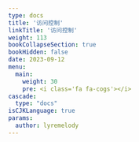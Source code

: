 ```yaml
---
type: docs
title: '访问控制'
linkTitle: '访问控制'
weight: 113
bookCollapseSection: true
bookHidden: false
date: 2023-09-12
menu:
  main:
    weight: 30
    pre: <i class='fa fa-cogs'></i>
cascade:
  type: "docs"
isCJKLanguage: true
params:
  author: lyremelody
---
```

